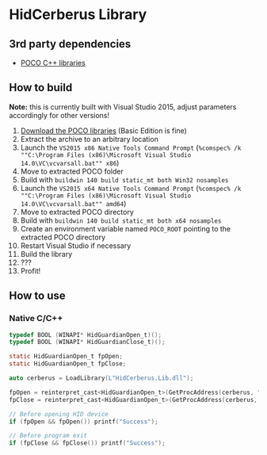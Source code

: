 # HidCerberus Library
## 3rd party dependencies
 * [POCO C++ libraries](https://pocoproject.org/)

## How to build
**Note:** this is currently built with Visual Studio 2015, adjust parameters accordingly for other versions!
 1. [Download the POCO libraries](https://pocoproject.org/download/index.html) (Basic Edition is fine)
 2. Extract the archive to an arbitrary location
 3. Launch the `VS2015 x86 Native Tools Command Prompt` (`%comspec% /k ""C:\Program Files (x86)\Microsoft Visual Studio 14.0\VC\vcvarsall.bat"" x86`)
 4. Move to extracted POCO folder
 5. Build with `buildwin 140 build static_mt both Win32 nosamples`
 6. Launch the `VS2015 x64 Native Tools Command Prompt` (`%comspec% /k ""C:\Program Files (x86)\Microsoft Visual Studio 14.0\VC\vcvarsall.bat"" amd64`)
 7. Move to extracted POCO directory
 8. Build with `buildwin 140 build static_mt both x64 nosamples`
 9. Create an environment variable named `POCO_ROOT` pointing to the extracted POCO directory
 10. Restart Visual Studio if necessary
 11. Build the library
 12. ???
 13. Profit!

## How to use
### Native C/C++
``` C
typedef BOOL (WINAPI* HidGuardianOpen_t)();
typedef BOOL (WINAPI* HidGuardianClose_t)();

static HidGuardianOpen_t fpOpen;
static HidGuardianOpen_t fpClose;

auto cerberus = LoadLibrary(L"HidCerberus.Lib.dll");

fpOpen = reinterpret_cast<HidGuardianOpen_t>(GetProcAddress(cerberus, "HidGuardianOpen"));
fpClose = reinterpret_cast<HidGuardianOpen_t>(GetProcAddress(cerberus, "HidGuardianClose"));

// Before opening HID device
if (fpOpen && fpOpen()) printf("Success");

// Before program exit
if (fpClose && fpClose()) printf("Success");
```
